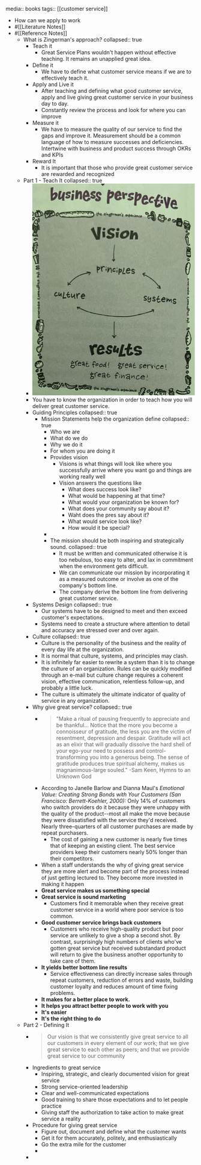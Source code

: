 media:: books
tags:: [[customer service]]

- How can we apply to work
- #[[Literature Notes]]
- #[[Reference Notes]]
	- What is Zingerman's approach?
	  collapsed:: true
		- Teach it
			- Great Service Plans wouldn't happen without effective teaching. It remains an unapplied great idea.
		- Define it
			- We have to define what customer service means if we are to effectively teach it.
		- Apply and Live it
			- After teaching and defining what good customer service, apply and live giving great customer service in your business day to day.
			- Constantly review the process and look for where you can improve
		- Measure it
			- We have to measure the quality of our service to find the gaps and improve it. Measurement should be a common language of how to measure successes and deficiencies. Intertwine with business and product success through OKRs and KPIs
		- Reward It
			- It is important that those who provide great customer service are rewarded and recognized
	- Part 1 - Teach It
	  collapsed:: true
		- ![image.png](../assets/image_1675018343404_0.png)
		- You have to know the organization in order to teach how you will deliver great customer service.
		- Guiding Principles
		  collapsed:: true
			- Mission Statements help the organization define
			  collapsed:: true
				- Who we are
				- What do we do
				- Why we do it
				- For whom you are doing it
				- Provides vision
					- Visions is what things will look like where you successfully arrive where you want go and things are working really well
					- Vision answers the questions like
						- What does success look like?
						- What would be happening at that time?
						- What would your organization be known for?
						- What does your community say about it?
						- Waht does the pres say about it?
						- What would service look like?
						- How would it be special?
				-
				- The mission should be both inspiring and strategically sound.
				  collapsed:: true
					- It must be written and communicated otherwise it is too nebulous, too easy to alter, and lax in commitment when the environment gets difficult.
					- We can communicate our mission by incorporating it as a measured outcome or involve as one of the company's bottom line.
					- The company derive the bottom line from delivering great customer service.
		- Systems Design
		  collapsed:: true
			- Our systems have to be designed to meet and then exceed customer's expectations.
			- Systems need to create a structure where attention to detail and accuracy are stressed over and over again.
		- Culture
		  collapsed:: true
			- Culture is the personality of the business and the reality of every day life at the organization.
			- It is normal that culture, systems, and principles may clash.
			- It is infinitely far easier to rewrite a system than it is to change the culture of an organization. Rules can be quickly modified through an e-mail but culture change requires a coherent vision, effective communication, relentless follow-up, and probably a little luck.
			- The culture is ultimately the ultimate indicator of quality of service in any organization.
		- Why give great service?
		  collapsed:: true
			- > "Make a ritual of pausing frequently to appreciate and be thankful... Notice that the more you become a connoisseur of gratitude, the less you are the victim of resentment, depression and despair. Gratitude will act as an elixir that will gradually dissolve the hard shell of your ego-your need to possess and control-transforming you into a generous being. The sense of gratitude produces true spiritual alchemy, makes us magnanimous-large souled." -Sam Keen, Hymns to an Unknown God
			- According to Janelle Barlow and Dianna Maul's *Emotional Value: Creating Strong Bonds with Your Customers (San Francisco: Berrett-Koehler, 2000):* Only 14% of customers who switch providers do it because they were unhappy with the quality of the product--most all make the move because they were dissatisfied with the service they'd received. Nearly three-quarters of all customer purchases are made by repeat purchasers.
				- The cost of gaining a new customer is nearly five times that of keeping an existing client. The best service providers keep their customers nearly 50% longer than their competitors.
			- When a staff understands the why of giving great service they are more alert and become part of the process instead of just getting lectured to. They become more invested in making it happen
			- **Great service makes us something special**
			- **Great service is sound marketing**
				- Customers find it memorable when they receive great customer service in a world where poor service is too common.
			- **Good customer service brings back customers**
				- Customers who receive high-quality product but poor service are unlikely to give a shop a second shot. By contrast, surprisingly high numbers of clients who've gotten great service but received substandard product will return to give the business another opportunity to take care of them.
			- **It yields better bottom line results**
				- Service effectiveness can directly increase sales through repeat customers, reduction of errors and waste, building customer loyalty and reduces amount of time fixing problems.
			- **It makes for a better place to work.**
			- **It helps you attract better people to work with you**
			- **It's easier**
			- **It's the right thing to do**
	- Part 2 - Defining It
		- > Our vision is that we consistently give great service to all our customers in every element of our work; that we give great service to each other as peers; and that we provide great service to our community
		- Ingredients to great service
			- Inspiring, strategic, and clearly documented vision for great service
			- Strong service-oriented leadership
			- Clear and well-communicated expectations
			- Good training to share those expectations and to let people practice
			- Giving staff the authorization to take action to make great service a reality
		- Procedure for giving great service
			- Figure out, document and define what the customer wants
			- Get it for them accurately, politely, and enthusiastically
			- Go the extra mile for the customer
			-
		-